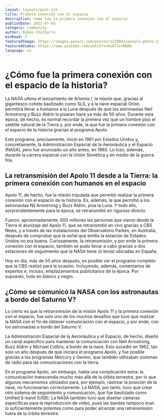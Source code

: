 ```yaml
---
layout: layouts/post.njk
title: Primera conexión con el espacio
description: Como fue la primera conexión con el espacio
publishDate: 2023-07-03
category: community
author: Rubén Chicharro
minRead: 2
featuredImage: https://images.pexels.com/photos/1229042/pexels-photo-1229042.jpeg?auto=compress&cs=tinysrgb&w=1260&h=750&dpr=1
featuredVideo: https://www.youtube.com/watch?v=Hi0T2vsMbRA
language: es
---
```


# ¿Cómo fue la primera conexión con el espacio de la historia?

La NASA ultima el lanzamiento de Artemis I, la misión que, gracias al gigantesco cohete bautizado como SLS, y a la nave espacial Orion, permitirá llevar a humanos a la Luna después de que los astronautas Neil Armstrong y Buzz Aldrin la pisaran hace ya más de 50 años. Durante esta época, de hecho, es normal recordar la primera vez que un hombre pisó el satélite natural de la Tierra y, por ende, la que fue la primera conexión con el espacio de la historia gracias al programa Apolo.

Este programa, precisamente, inició en 1961 por Estados Unidos y, concretamente, la Administración Espacial de la Aeronáutica y el Espacio (NASA), pero fue anunciado un año antes, en 1960. Lo hizo, además, durante la carrera espacial con la Unión Soviética y en medio de la guerra fría.

## La retransmisión del Apolo 11 desde a la Tierra: la primera conexión con humanos en el espacio

Apolo 11, de hecho, fue la misión tripulada que permitió realizar la primera conexión con el espacio de la historia. Es, además, la que permitió a los astronautas Nil Armstrong y Buzz Aldrin, pisa la Luna. Y todo ello, sorprendentemente para la época, se retransmitió en riguroso directo.

Fueron, aproximadamente, 600 millones las personas que vieron desde la Tierra el alunizaje del Apolo 11, que se retransmitió en vivo gracias a CBS News, y a través de las instalaciones del Observatorio Parkes, en Australia, después de comprobar que la señal que emitía la estación de Estados Unidos no era buena. Curiosamente, la retransmisión, y por ende la primera conexión con el espacio, también se pudo llevar a cabo gracias a dos estaciones de seguimiento que la NASA tiene (o tenía) ubicadas en España.

Hoy en día, más de 50 años después, es posible ver el programa completo que la CBS realizó para la ocasión. Incluyendo, además, comentarios de expertos e, incluso, emplazamientos publicitarios de la época. Por supuesto, todo en blanco y negro.

## ¿Cómo se comunicó la NASA con los astronautas a bordo del Saturno V?

Lo cierto es que la retransmisión de la misión Apolo 11 y la primera conexión con el espacio, fue solo uno de los muchos desafíos que tuvo que realizar la NASA con el fin de obtener comunicación con el espacio, y por ende, con los astronautas a bordo del Saturno V.

La Administración Espacial de la Aeronáutica y el Espacio, de hecho, diseñó un canal específico para mantener la comunicación con Neil Armstrong, Buzz Aldrin y Michael Collins; a bordo de la nave. Esto sucedió en 1962, tan solo un año después de que iniciara el programa Apolo, y fue posible gracias a los programas Mercury y Gemini, que también utilizaban sistemas de radio para las comunicaciones con la tierra.

En el programa Apolo, sin embargo, había una complicación extra: la comunicación transcendía mucho más allá de la órbita terrestre, por lo que algunos mecanismos utilizados para, por ejemplo, rastrear la posición de la nave, no funcionarían correctamente. La NASA, por tanto, tuvo que crear otro sistema de seguimiento y comunicación, que fue bautizado como Unified S-band (USB). La NASA también tuvo que diseñar cámaras específicas para la reproducción de vídeo, pues las bandas tampoco eran lo suficientemente potentes como para poder alcanzar una retransmisión fuera de la órbita terrestre.
